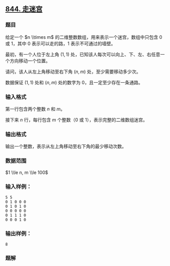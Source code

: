 ## [844\. 走迷宫](https://www.acwing.com/problem/content/846/)

### 题目

给定一个 $n \\times m$ 的二维整数数组，用来表示一个迷宫，数组中只包含 $0$ 或 $1$，其中 $0$ 表示可以走的路，$1$ 表示不可通过的墙壁。

最初，有一个人位于左上角 $(1, 1)$ 处，已知该人每次可以向上、下、左、右任意一个方向移动一个位置。

请问，该人从左上角移动至右下角 $(n, m)$ 处，至少需要移动多少次。

数据保证 $(1, 1)$ 处和 $(n, m)$ 处的数字为 $0$，且一定至少存在一条通路。

### 输入格式

第一行包含两个整数 $n$ 和 $m$。

接下来 $n$ 行，每行包含 $m$ 个整数（$0$ 或 $1$），表示完整的二维数组迷宫。

### 输出格式

输出一个整数，表示从左上角移动至右下角的最少移动次数。

### 数据范围

$1 \\le n, m \\le 100$

### 输入样例：

```
5 5
0 1 0 0 0
0 1 0 1 0
0 0 0 0 0
0 1 1 1 0
0 0 0 1 0
```

### 输出样例：

```
8
```

### 题解

